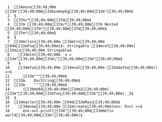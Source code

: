      1	[34muse[39;49;00m [33m"[39;49;00m[33msomepkg[39;49;00m[33m"[39;49;00m$
     2	$
     3	[37m/*[39;49;00m[37m[39;49;00m$
     4	[37m [39;49;00m[37m/*[39;49;00m[37m Nested [39;49;00m[37m*/[39;49;00m[37m[39;49;00m$
     5	[37m*/[39;49;00m$
     6	$
     7	[34mclass[39;49;00m [34mtrn[39;49;00m [04m[32mFoo[39;49;00m[A: Stringable [34mref[39;49;00m] [35mis[39;49;00m Stringable$
     8	  [34mlet[39;49;00m _x = [33m"[39;49;00m[33m\"[39;49;00m[33m"[39;49;00m$
     9	  $
    10	  [34mfun[39;49;00m [34mval[39;49;00m [32mdofoo[39;49;00m() =>$
    11	    [33m"""[39;49;00m$
    12	[33m    DocString[39;49;00m$
    13	[33m    """[39;49;00m$
    14	    ([36mU64[39;49;00m([34m2[39;49;00m), [33m"[39;49;00m[33mfoo[39;49;00m[33m"[39;49;00m)._2$
    15	$
    16	[34mactor[39;49;00m [04m[32mMain[39;49;00m$
    17	  [34mnew[39;49;00m [32mcreate[39;49;00m(env: Env) =>$
    18	    env.out.print([33m"[39;49;00m[33mHello world[39;49;00m[33m"[39;49;00m)$
